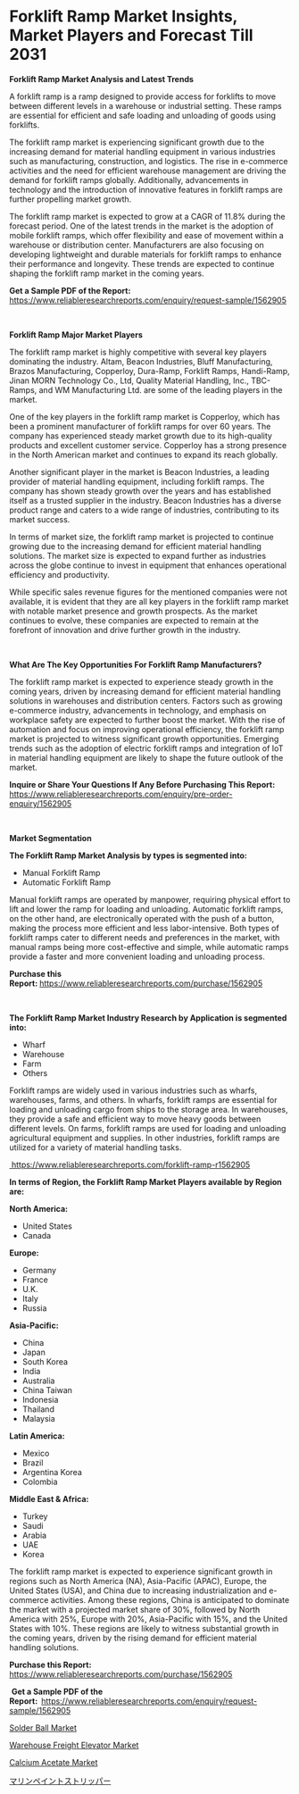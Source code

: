 <p><h1>Forklift Ramp Market Insights, Market Players and Forecast Till 2031</h1></p><p><strong>Forklift Ramp Market Analysis and Latest Trends</strong></p>
<p><p>A forklift ramp is a ramp designed to provide access for forklifts to move between different levels in a warehouse or industrial setting. These ramps are essential for efficient and safe loading and unloading of goods using forklifts.</p><p>The forklift ramp market is experiencing significant growth due to the increasing demand for material handling equipment in various industries such as manufacturing, construction, and logistics. The rise in e-commerce activities and the need for efficient warehouse management are driving the demand for forklift ramps globally. Additionally, advancements in technology and the introduction of innovative features in forklift ramps are further propelling market growth.</p><p>The forklift ramp market is expected to grow at a CAGR of 11.8% during the forecast period. One of the latest trends in the market is the adoption of mobile forklift ramps, which offer flexibility and ease of movement within a warehouse or distribution center. Manufacturers are also focusing on developing lightweight and durable materials for forklift ramps to enhance their performance and longevity. These trends are expected to continue shaping the forklift ramp market in the coming years.</p></p>
<p><strong>Get a Sample PDF of the Report:&nbsp;</strong> <a href="https://www.reliableresearchreports.com/enquiry/request-sample/1562905">https://www.reliableresearchreports.com/enquiry/request-sample/1562905</a></p>
<p>&nbsp;</p>
<p><strong>Forklift Ramp Major Market Players</strong></p>
<p><p>The forklift ramp market is highly competitive with several key players dominating the industry. Altam, Beacon Industries, Bluff Manufacturing, Brazos Manufacturing, Copperloy, Dura-Ramp, Forklift Ramps, Handi-Ramp, Jinan MORN Technology Co., Ltd, Quality Material Handling, Inc., TBC-Ramps, and WM Manufacturing Ltd. are some of the leading players in the market.</p><p>One of the key players in the forklift ramp market is Copperloy, which has been a prominent manufacturer of forklift ramps for over 60 years. The company has experienced steady market growth due to its high-quality products and excellent customer service. Copperloy has a strong presence in the North American market and continues to expand its reach globally.</p><p>Another significant player in the market is Beacon Industries, a leading provider of material handling equipment, including forklift ramps. The company has shown steady growth over the years and has established itself as a trusted supplier in the industry. Beacon Industries has a diverse product range and caters to a wide range of industries, contributing to its market success.</p><p>In terms of market size, the forklift ramp market is projected to continue growing due to the increasing demand for efficient material handling solutions. The market size is expected to expand further as industries across the globe continue to invest in equipment that enhances operational efficiency and productivity.</p><p>While specific sales revenue figures for the mentioned companies were not available, it is evident that they are all key players in the forklift ramp market with notable market presence and growth prospects. As the market continues to evolve, these companies are expected to remain at the forefront of innovation and drive further growth in the industry.</p></p>
<p>&nbsp;</p>
<p><strong>What Are The Key Opportunities For Forklift Ramp Manufacturers?</strong></p>
<p><p>The forklift ramp market is expected to experience steady growth in the coming years, driven by increasing demand for efficient material handling solutions in warehouses and distribution centers. Factors such as growing e-commerce industry, advancements in technology, and emphasis on workplace safety are expected to further boost the market. With the rise of automation and focus on improving operational efficiency, the forklift ramp market is projected to witness significant growth opportunities. Emerging trends such as the adoption of electric forklift ramps and integration of IoT in material handling equipment are likely to shape the future outlook of the market.</p></p>
<p><strong>Inquire or Share Your Questions If Any Before Purchasing This Report:</strong> <a href="https://www.reliableresearchreports.com/enquiry/pre-order-enquiry/1562905">https://www.reliableresearchreports.com/enquiry/pre-order-enquiry/1562905</a></p>
<p>&nbsp;</p>
<p><strong>Market Segmentation</strong></p>
<p><strong>The Forklift Ramp Market Analysis by types is segmented into:</strong></p>
<p><ul><li>Manual Forklift Ramp</li><li>Automatic Forklift Ramp</li></ul></p>
<p><p>Manual forklift ramps are operated by manpower, requiring physical effort to lift and lower the ramp for loading and unloading. Automatic forklift ramps, on the other hand, are electronically operated with the push of a button, making the process more efficient and less labor-intensive. Both types of forklift ramps cater to different needs and preferences in the market, with manual ramps being more cost-effective and simple, while automatic ramps provide a faster and more convenient loading and unloading process.</p></p>
<p><strong>Purchase this Report:&nbsp;</strong><a href="https://www.reliableresearchreports.com/purchase/1562905">https://www.reliableresearchreports.com/purchase/1562905</a></p>
<p>&nbsp;</p>
<p><strong>The Forklift Ramp Market Industry Research by Application is segmented into:</strong></p>
<p><ul><li>Wharf</li><li>Warehouse</li><li>Farm</li><li>Others</li></ul></p>
<p><p>Forklift ramps are widely used in various industries such as wharfs, warehouses, farms, and others. In wharfs, forklift ramps are essential for loading and unloading cargo from ships to the storage area. In warehouses, they provide a safe and efficient way to move heavy goods between different levels. On farms, forklift ramps are used for loading and unloading agricultural equipment and supplies. In other industries, forklift ramps are utilized for a variety of material handling tasks.</p></p>
<p><a href="https://www.reliableresearchreports.com/forklift-ramp-r1562905">&nbsp;https://www.reliableresearchreports.com/forklift-ramp-r1562905</a></p>
<p><strong>In terms of Region, the Forklift Ramp Market Players available by Region are:</strong></p>
<p>
    <p> <strong> North America: </strong>
        <ul>
            <li>United States</li>
            <li>Canada</li>
        </ul>
        </p> 
    <p> <strong> Europe: </strong>
        <ul>
            <li>Germany</li>
            <li>France</li>
            <li>U.K.</li>
            <li>Italy</li>
            <li>Russia</li>
        </ul>
        </p> 
    <p> <strong> Asia-Pacific: </strong>
        <ul>
            <li>China</li>
            <li>Japan</li>
            <li>South Korea</li>
            <li>India</li>
            <li>Australia</li>
            <li>China Taiwan</li>
            <li>Indonesia</li>
            <li>Thailand</li>
            <li>Malaysia</li>
        </ul>
        </p> 
    <p> <strong> Latin America: </strong>
        <ul>
            <li>Mexico</li>
            <li>Brazil</li>
            <li>Argentina Korea</li>
            <li>Colombia</li>
        </ul>
        </p> 
    <p> <strong> Middle East & Africa: </strong>
        <ul>
            <li>Turkey</li>
            <li>Saudi</li>
            <li>Arabia</li>
            <li>UAE</li>
            <li>Korea</li>
        </ul>
    </p>
    </p>
<p><p>The forklift ramp market is expected to experience significant growth in regions such as North America (NA), Asia-Pacific (APAC), Europe, the United States (USA), and China due to increasing industrialization and e-commerce activities. Among these regions, China is anticipated to dominate the market with a projected market share of 30%, followed by North America with 25%, Europe with 20%, Asia-Pacific with 15%, and the United States with 10%. These regions are likely to witness substantial growth in the coming years, driven by the rising demand for efficient material handling solutions.</p></p>
<p><strong>Purchase this Report: </strong><a href="https://www.reliableresearchreports.com/purchase/1562905">https://www.reliableresearchreports.com/purchase/1562905</a></p>
<p>&nbsp;<strong>Get a Sample PDF of the Report:&nbsp;&nbsp;</strong><a href="https://www.reliableresearchreports.com/enquiry/request-sample/1562905">https://www.reliableresearchreports.com/enquiry/request-sample/1562905</a></p>
<p><strong></strong></p>
<p><p><a href="https://www.linkedin.com/pulse/insights-solder-ball-market-size-analysing-share-trends-06clc?trackingId=WZRPWW%2F3Z72zb0WJ6eGDUg%3D%3D">Solder Ball Market</a></p><p><a href="https://github.com/ChiragRp1/Market-Research-Report-List-4/blob/main/warehouse-freight-elevator-market.md">Warehouse Freight Elevator Market</a></p><p><a href="https://www.linkedin.com/pulse/calcium-acetate-market-size-focuses-dynamics-in-depth-analysis-vwslc?trackingId=1R%2Fj15qAcGoWj9DvTT%2BeMQ%3D%3D">Calcium Acetate Market</a></p><p><a href="https://github.com/mcbeesbxa270/Market-Research-Report-List-1/blob/main/914157126683.md">マリンペイントストリッパー</a></p></p>